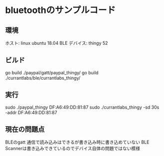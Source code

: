 
# bluetoothのサンプルコード

## 環境
ホスト: linux ubuntu 18.04
BLE デバイス: thingy 52

## ビルド
go build ./paypal/gatt/paypal_thingy/
go build ./currantlabs/ble/currantlabs_thingy/

## 実行
sudo ./paypal_thingy DF:A6:49:DD:81:87
sudo ./currantlabs_thingy -sd 30s -addr DF:A6:49:DD:81:87

## 現在の問題点

BLEのgatt 通信で読み込みはできるが書き込み時に書き込めていない
BLE Scannerは書き込みできているのでデバイス自体の問題ではない模様
